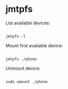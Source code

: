 # jmtpfs

List available devices:

```shell

jmtpfs -l

```

Mount first available device:

```shell

jmtpfs ./phone

```

Unmount device:

```shell

sudo umount ./phone 

```
